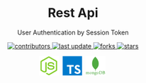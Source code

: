 <div align="center">
  <h1>Rest Api</h1>
  <p>
    User Authentication by Session Token
  </p>
  <p>
  <a href="https://github.com/edegan-furb/RestApi-UserAuthentication/graphs/contributors">
    <img src="https://img.shields.io/github/contributors/edegan-furb/RestApi-UserAuthentication" alt="contributors" />
  </a>
  <a href="">
    <img src="https://img.shields.io/github/last-commit/edegan-furb/RestApi-UserAuthentication" alt="last update" />
  </a>
  <a href="https://github.com/edegan-furb/RestApi-UserAuthentication/network/members">
    <img src="https://img.shields.io/github/forks/edegan-furb/RestApi-UserAuthentication" alt="forks" />
  </a>
  <a href="https://github.com/edegan-furb/RestApi-UserAuthentication/stargazers">
    <img src="https://img.shields.io/github/stars/edegan-furb/RestApi-UserAuthentication" alt="stars" />
  </a>
</p>
<p>
<img src="https://github.com/devicons/devicon/blob/master/icons/nodejs/nodejs-original.svg" title="NodeJS" alt="NodeJS" width="45" height="45"/>&nbsp;
<img src="https://github.com/devicons/devicon/blob/master/icons/typescript/typescript-original.svg" title="TypeScript" alt="TypeScript" width="45" height="45"/>&nbsp;
<img src="https://github.com/devicons/devicon/blob/master/icons/mongodb/mongodb-plain-wordmark.svg" title="Mongodb"  alt="Mongodb" width="45" height="45"/>&nbsp;
</p>
</div>



